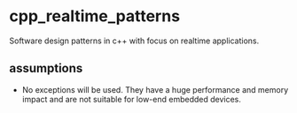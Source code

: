 # cpp_realtime_patterns
Software design patterns in c++ with focus on realtime applications.

## assumptions
* No exceptions will be used. They have a huge performance and memory impact and 
  are not suitable for low-end embedded devices.
